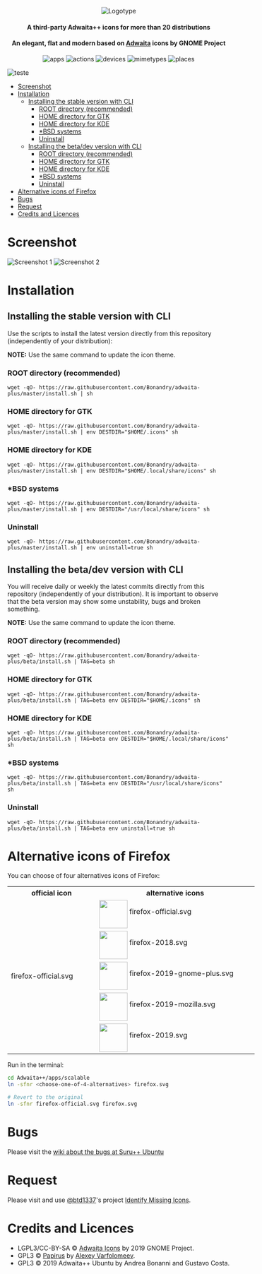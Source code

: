 <p align="center">
    <img src="images/logo.svg" alt="Logotype">
</p>

<h4 align="center">A third-party Adwaita++ icons for more than 20 distributions </h4>
<h4 align="center">An elegant, flat and modern based on <a href="https://github.com/GNOME/adwaita-icon-theme">Adwaita</a> icons by GNOME Project</h4>

<p align="center">
  <img alt="apps"       src="https://img.shields.io/badge/apps_icons-2170%2B-33D17A.svg?style=for-the-badge&logo=gnome&logoColor=white&colorA=a89888" />
  <img alt="actions"    src="https://img.shields.io/badge/actions_icons-920%2B-33D17A.svg?style=popout-square&logo=gnome&colorA=a89888" />
  <img alt="devices"    src="https://img.shields.io/badge/actions_icons-80%2B-33D17A.svg?style=popout-square&logo=gnome&colorA=a89888" />
  <img alt="mimetypes"  src="https://img.shields.io/badge/mimetypes_icons-610%2B-33D17A.svg?style=popout-square&logo=gnome&colorA=a89888" />
  <img alt="places"     src="https://img.shields.io/badge/places_icons-70%2B-33D17A.svg?style=popout-square&logo=gnome&colorA=a89888" />
</p>

<img alt="teste" src="https://img.shields.io/endpoint?url=assets/json/insigna.json&style=for-the-badge">

- [Screenshot](#screenshot)
- [Installation](#installation)
  - [Installing the stable version with CLI](#installing-the-stable-version-with-cli)
    - [ROOT directory (recommended)](#root-directory-recommended)
    - [HOME directory for GTK](#home-directory-for-gtk)
    - [HOME directory for KDE](#home-directory-for-kde)
    - [\*BSD systems](#bsd-systems)
    - [Uninstall](#uninstall)
  - [Installing the beta/dev version with CLI](#installing-the-betadev-version-with-cli)
    - [ROOT directory (recommended)](#root-directory-recommended-1)
    - [HOME directory for GTK](#home-directory-for-gtk-1)
    - [HOME directory for KDE](#home-directory-for-kde-1)
    - [\*BSD systems](#bsd-systems-1)
    - [Uninstall](#uninstall-1)
- [Alternative icons of Firefox](#alternative-icons-of-firefox)
- [Bugs](#bugs)
- [Request](#request)
- [Credits and Licences](#credits-and-licences)

# Screenshot

![Screenshot 1](images/screenshot1.png)
![Screenshot 2](images/screenshot2.png)

# Installation

## Installing the stable version with CLI

Use the scripts to install the latest version directly from this repository (independently of your distribution):

**NOTE:** Use the same command to update the icon theme.

### ROOT directory (recommended)

```
wget -qO- https://raw.githubusercontent.com/Bonandry/adwaita-plus/master/install.sh | sh
```

### HOME directory for GTK

```
wget -qO- https://raw.githubusercontent.com/Bonandry/adwaita-plus/master/install.sh | env DESTDIR="$HOME/.icons" sh
```

### HOME directory for KDE

```
wget -qO- https://raw.githubusercontent.com/Bonandry/adwaita-plus/master/install.sh | env DESTDIR="$HOME/.local/share/icons" sh
```

### \*BSD systems

```
wget -qO- https://raw.githubusercontent.com/Bonandry/adwaita-plus/master/install.sh | env DESTDIR="/usr/local/share/icons" sh
```

### Uninstall

```
wget -qO- https://raw.githubusercontent.com/Bonandry/adwaita-plus/master/install.sh | env uninstall=true sh
```

## Installing the beta/dev version with CLI

You will receive daily or weekly the latest commits directly from this repository (independently of your distribution). It is important to observe that the beta version may show some unstability, bugs and broken something. 

**NOTE:** Use the same command to update the icon theme.

### ROOT directory (recommended)

```
wget -qO- https://raw.githubusercontent.com/Bonandry/adwaita-plus/beta/install.sh | TAG=beta sh
```

### HOME directory for GTK

```
wget -qO- https://raw.githubusercontent.com/Bonandry/adwaita-plus/beta/install.sh | TAG=beta env DESTDIR="$HOME/.icons" sh
```

### HOME directory for KDE

```
wget -qO- https://raw.githubusercontent.com/Bonandry/adwaita-plus/beta/install.sh | TAG=beta env DESTDIR="$HOME/.local/share/icons" sh
```

### \*BSD systems

```
wget -qO- https://raw.githubusercontent.com/Bonandry/adwaita-plus/beta/install.sh | TAG=beta env DESTDIR="/usr/local/share/icons" sh
```

### Uninstall

```
wget -qO- https://raw.githubusercontent.com/Bonandry/adwaita-plus/beta/install.sh | TAG=beta env uninstall=true sh
```

# Alternative icons of Firefox

You can choose of four alternatives icons of Firefox:

<table style="undefined; table-layout: fixed; width: 600px">
  <colgroup>
    <col style="width: 200px">
    <col style="width: 360px">
  </colgroup>
  <tr>
    <th>official icon<br></th>
    <th>alternative icons</th>
  </tr>
  <tr><td rowspan="5">firefox-official.svg</td>
    <td><img   align="middle" height="64px" src="images/firefox/firefox-official.svg"> firefox-official.svg</td>
  </tr>
  <tr><td><img align="middle" height="64px" src="images/firefox/firefox-2018.svg"> firefox-2018.svg</td></tr>
  <tr><td><img align="middle" height="64px" src="images/firefox/firefox-2019-gnome-plus.svg"> firefox-2019-gnome-plus.svg</td></tr>
  <tr><td><img align="middle" height="64px" src="images/firefox/firefox-2019-mozilla.svg"> firefox-2019-mozilla.svg</td></tr>
  <tr><td><img align="middle" height="64px" src="images/firefox/firefox-2019.svg"> firefox-2019.svg</td></tr>
</table>

Run in the terminal:

```zsh
cd Adwaita++/apps/scalable
ln -sfnr <choose-one-of-4-alternatives> firefox.svg

# Revert to the original
ln -sfnr firefox-official.svg firefox.svg
```

# Bugs

Please visit the [wiki about the bugs at Suru++ Ubuntu](https://github.com/Bonandry/suru-plus-ubuntu/wiki)

# Request

Please visit and use [@btd1337](https://github.com/btd1337)'s project [Identify Missing Icons](https://github.com/btd1337/icons-missing-script). 

# Credits and Licences

* LGPL3/CC-BY-SA © <a href="https://github.com/GNOME/adwaita-icon-theme">Adwaita Icons</a> by 2019 GNOME Project.
* GPL3 © [Papirus](https://github.com/PapirusDevelopmentTeam/) by [Alexey Varfolomeev](https://github.com/varlesh).
* GPL3 © 2019 Adwaita++ Ubuntu by Andrea Bonanni and Gustavo Costa.